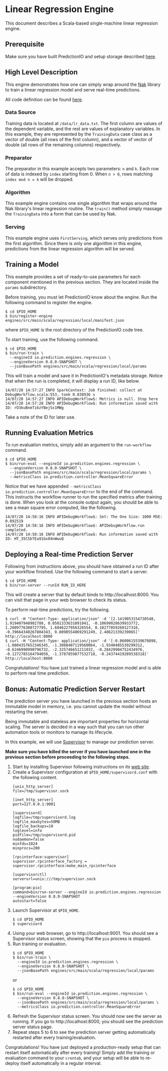 Linear Regression Engine
========================

This document describes a Scala-based single-machine linear regression engine.


Prerequisite
------------

Make sure you have built PredictionIO and setup storage described
[here](/README.md).


High Level Description
----------------------

This engine demonstrates how one can simply wrap around the
[Nak](https://github.com/scalanlp/nak) library to train a linear regression
model and serve real-time predictions.

All code definition can be found [here](Run.scala).


### Data Source

Training data is located at `/data/lr_data.txt`. The first column are values of
the dependent variable, and the rest are values of explanatory variables. In
this example, they are represented by the `TrainingData` case class as a vector
of double (all rows of the first column), and a vector of vector of double (all
rows of the remaining columns) respectively.


### Preparator

The preparator in this example accepts two parameters: `n` and `k`. Each row of
data is indexed by `index` starting from 0. When `n > 0`, rows matching `index
mod n = k` will be dropped.


### Algorithm

This example engine contains one single algorithm that wraps around the Nak
library's linear regression routine. The `train()` method simply massage the
`TrainingData` into a form that can be used by Nak.


### Serving

This example engine uses `FirstServing`, which serves only predictions from the
first algorithm. Since there is only one algorithm in this engine, predictions
from the linear regression algorithm will be served.


Training a Model
----------------

This example provides a set of ready-to-use parameters for each component
mentioned in the previous section. They are located inside the `params`
subdirectory.

Before training, you must let PredictionIO know about the engine. Run the
following command to register the engine.
```
$ cd $PIO_HOME
$ bin/register-engine engines/src/main/scala/regression/local/manifest.json
```
where `$PIO_HOME` is the root directory of the PredictionIO code tree.

To start training, use the following command.
```
$ cd $PIO_HOME
$ bin/run-train \
  --engineId io.prediction.engines.regression \
  --engineVersion 0.8.0-SNAPSHOT \
  --jsonBasePath engines/src/main/scala/regression/local/params
```
This will train a model and save it in PredictionIO's metadata storage. Notice
that when the run is completed, it will display a run ID, like below.
```
14/07/28 14:57:27 INFO SparkContext: Job finished: collect at DebugWorkflow.scala:553, took 0.038936 s
14/07/28 14:57:27 INFO APIDebugWorkflow$: Metrics is null. Stop here
14/07/28 14:57:28 INFO APIDebugWorkflow$: Run information saved with ID: rO3kuBnmTi6zYBej5x1MWg
```
Take a note of the ID
for later use.


Running Evaluation Metrics
--------------------------

To run evaluation metrics, simply add an argument to the `run-workflow` command.
```
$ cd $PIO_HOME
$ bin/run-eval --engineId io.prediction.engines.regression \
  --engineVersion 0.8.0-SNAPSHOT \
  --jsonBasePath engines/src/main/scala/regression/local/params \
  --metricsClass io.prediction.controller.MeanSquareError
```
Notice that we have appended `--metricsClass
io.prediction.controller.MeanSquareError` to the end of the command. This
instructs the workflow runner to run the specified metrics after training is
done. When you look at the console output again, you should be able to see a
mean square error computed, like the following.
```
14/07/28 14:58:16 INFO APIDebugWorkflow$: Set: The One Size: 1000 MSE: 0.092519
14/07/28 14:58:16 INFO APIDebugWorkflow$: APIDebugWorkflow.run completed.
14/07/28 14:58:16 INFO APIDebugWorkflow$: Run information saved with ID: HT_35CSbTEa91bx04nWwuQ
```


Deploying a Real-time Prediction Server
---------------------------------------

Following from instructions above, you should have obtained a run ID after
your workflow finished. Use the following command to start a server.
```
$ cd $PIO_HOME
$ bin/run-server --runId RUN_ID_HERE
```
This will create a server that by default binds to http://localhost:8000. You
can visit that page in your web browser to check its status.

To perform real-time predictions, try the following.
```
$ curl -H "Content-Type: application/json" -d '[2.1419053154730548, 1.919407948982788, 0.0501333631091041, -0.10699028639933772, 1.2809776380727795, 1.6846227956326554, 0.18277859260127316, -0.39664340267804343, 0.8090554869291249, 2.48621339239065]' http://localhost:8000
$ curl -H "Content-Type: application/json" -d '[-0.8600615539670898, -1.0084357652346345, -1.3088407119560064, -1.9340485539299312, -0.6246990990796732, -2.325746651211032, -0.28429904752434976, -0.1272785164794058, -1.3787859877532718, -0.24374419289538318]' http://localhost:8000
```
Congratulations! You have just trained a linear regression model and is able to
perform real time prediction.


Bonus: Automatic Prediction Server Restart
------------------------------------------

The prediction server you have launched in the previous section hosts an
immutable model in memory, i.e. you cannot update the model without restarting
the server.

Being immutable and stateless are important properties for horizontal scaling.
The server is decided in a way such that you can run other automation tools or
monitors to manage its lifecycle.

In this example, we will use [Supervisor](http://supervisord.org/) to manage our
prediction server.

**Make sure you have killed the server if you have launched one in the previous
section before proceeding to the following steps.**

1.  Start by installing Supervisor following instructions on its [web
    site](http://supervisord.org/).
2.  Create a Supervisor configuration at `$PIO_HOME/supervisord.conf` with the
    following content.
    ```
    [unix_http_server]
    file=/tmp/supervisor.sock

    [inet_http_server]
    port=127.0.0.1:9001

    [supervisord]
    logfile=/tmp/supervisord.log
    logfile_maxbytes=50MB
    logfile_backups=10
    loglevel=info
    pidfile=/tmp/supervisord.pid
    nodaemon=false
    minfds=1024
    minprocs=200

    [rpcinterface:supervisor]
    supervisor.rpcinterface_factory = supervisor.rpcinterface:make_main_rpcinterface

    [supervisorctl]
    serverurl=unix:///tmp/supervisor.sock

    [program:pio]
    command=bin/run-server --engineId io.prediction.engines.regression --engineVersion 0.8.0-SNAPSHOT
    autostart=false
    ```
3.  Launch Supervisor at `$PIO_HOME`.
    ```
    $ cd $PIO_HOME
    $ supervisord
    ```
4.  Using your web browser, go to http://localhost:9001. You should see a
    Supervisor status screen, showing that the `pio` process is stopped.
5.  Run training or evaluation.
    ```
    $ cd $PIO_HOME
    $ bin/run-train \
      --engineId io.prediction.engines.regression \
      --engineVersion 0.8.0-SNAPSHOT \
      --jsonBasePath engines/src/main/scala/regression/local/params
    ```
    or
    ```
    $ cd $PIO_HOME
    $ bin/run-eval --engineId io.prediction.engines.regression \
      --engineVersion 0.8.0-SNAPSHOT \
      --jsonBasePath engines/src/main/scala/regression/local/params \
      --metricsClass io.prediction.controller.MeanSquareError
    ```
6.  Refresh the Supervisor status screen. You should now see the server as
    running. If you go to http://localhost:8000, you should see the prediction
    server status page.
7.  Repeat steps 5 to 6 to see the prediction server getting automatically
    restarted after every training/evaluation.

Congratulations! You have just deployed a production-ready setup that can
restart itself automatically after every training! Simply add the training or
evaluation command to your `crontab`, and your setup will be able to re-deploy
itself automatically in a regular interval.
